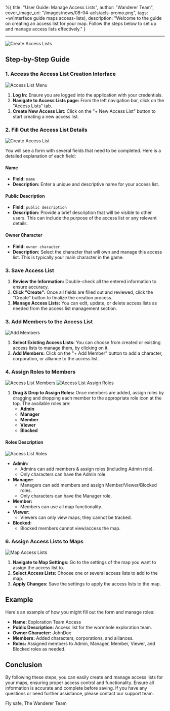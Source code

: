 %{
title: "User Guide: Manage Access Lists",
author: "Wanderer Team",
cover_image_uri: "/images/news/08-04-acls/acls-promo.png",
tags: ~w(interface guide maps access-lists),
description: "Welcome to the guide on creating an access list for your map. Follow the steps below to set up and manage access lists effectively."
}

---

![Create Access Lists](/images/news/08-04-acls/acls-promo.png "Create Access Lists")

## Step-by-Step Guide

### 1. Access the Access List Creation Interface

![Access List Menu](/images/news/08-04-acls/acl-icon.png "Access List Menu")

1. **Log In:** Ensure you are logged into the application with your credentials.
2. **Navigate to Access Lists page:** From the left navigation bar, click on the "Access Lists" tab.
3. **Create New Access List:** Click on the "+ New Access List" button to start creating a new access list.

### 2. Fill Out the Access List Details

![Create Access List](/images/news/08-04-acls/acl-create.png "Create Access List")

You will see a form with several fields that need to be completed. Here is a detailed explanation of each field:

#### Name

- **Field:** `name`
- **Description:** Enter a unique and descriptive name for your access list.

#### Public Description

- **Field:** `public description`
- **Description:** Provide a brief description that will be visible to other users. This can include the purpose of the access list or any relevant details.

#### Owner Character

- **Field:** `owner character`
- **Description:** Select the character that will own and manage this access list. This is typically your main character in the game.

### 3. Save Access List

1. **Review the Information:** Double-check all the entered information to ensure accuracy.
2. **Click "Create":** Once all fields are filled out and reviewed, click the "Create" button to finalize the creation process.
3. **Manage Access Lists:** You can edit, update, or delete access lists as needed from the access list management section.

### 3. Add Members to the Access List

![Add Members](/images/news/08-04-acls/acl-add-member.png "Add Members")

1. **Select Existing Access Lists:** You can choose from created or existing access lists to manage them, by clicking on it.
2. **Add Members:** Click on the "+ Add Member" button to add a character, corporation, or alliance to the access list.

### 4. Assign Roles to Members

![Access List Members](/images/news/08-04-acls/acl-members.png "Access List Members")
![Access List Assign Roles](/images/news/08-04-acls/acl-roles-dnd.png "Access List Assign Roles")

1. **Drag & Drop to Assign Roles:** Once members are added, assign roles by dragging and dropping each member to the appropriate role icon at the top. The available roles are:
   - **Admin**
   - **Manager**
   - **Member**
   - **Viewer**
   - **Blocked**

#### Roles Description

![Access List Roles](/images/news/08-04-acls/acl-roles.png "Access List Roles")

- **Admin:**
  - Admins can add members & assign roles (including Admin role).
  - Only characters can have the Admin role.
- **Manager:**
  - Managers can add members and assign Member/Viewer/Blocked roles.
  - Only characters can have the Manager role.
- **Member:**
  - Members can use all map functionality.
- **Viewer:**
  - Viewers can only view maps; they cannot be tracked.
- **Blocked:**
  - Blocked members cannot view/access the map.


### 6. Assign Access Lists to Maps

![Map Access Lists](/images/news/08-04-acls/map-acl-assign.png "Map Access Lists")

1. **Navigate to Map Settings:** Go to the settings of the map you want to assign the access list to.
2. **Select Access Lists:** Choose one or several access lists to add to the map.
3. **Apply Changes:** Save the settings to apply the access lists to the map.

## Example

Here's an example of how you might fill out the form and manage roles:

- **Name:** Exploration Team Access
- **Public Description:** Access list for the wormhole exploration team.
- **Owner Character:** JohnDoe
- **Members:** Added characters, corporations, and alliances.
- **Roles:** Assigned members to Admin, Manager, Member, Viewer, and Blocked roles as needed.

## Conclusion

By following these steps, you can easily create and manage access lists for your maps, ensuring proper access control and functionality. Ensure all information is accurate and complete before saving. If you have any questions or need further assistance, please contact our support team.

Fly safe,
The Wanderer Team
